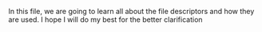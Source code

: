 In this file, we are going to learn all about the file descriptors and how they are used. I hope I will do my best for the better clarification
